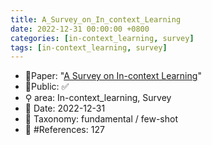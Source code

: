 ```yaml
---
title: A_Survey_on_In_context_Learning
date: 2022-12-31 00:00:00 +0800
categories: [in-context_learning, survey]
tags: [in-context_learning, survey]
---
```


- 📙Paper: "[A Survey on In-context Learning](https://www.semanticscholar.org/paper/A-Survey-on-In-context-Learning-Dong-Li/30c0cdc414f68211d5d0514df027cec22e005174)"
- 🔑Public: ✅
- ⚲ area: In-context_learning, Survey
- 📅 Date: 2022-12-31
- 🔎 Taxonomy: fundamental / few-shot
- 📝 #References: 127

